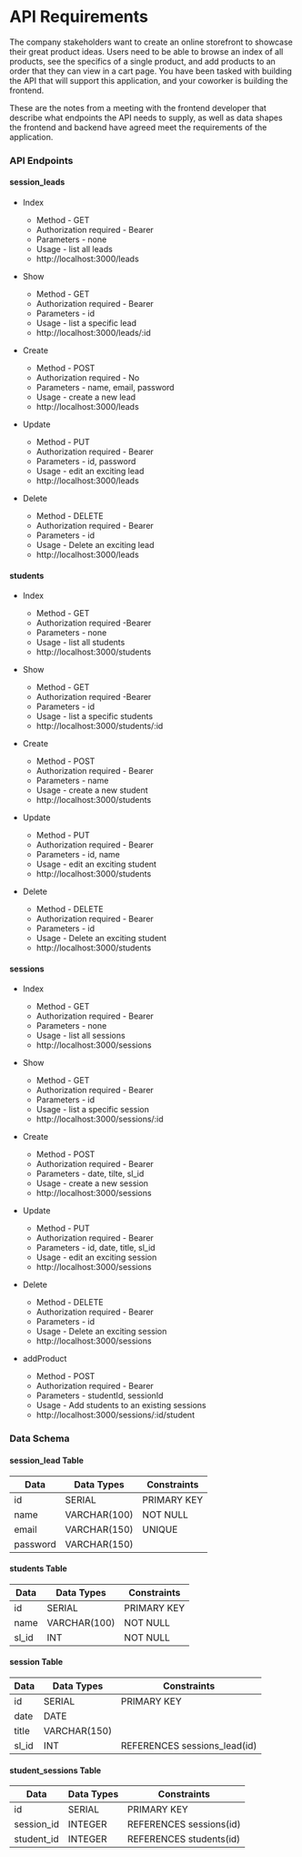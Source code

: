 # API Requirements
The company stakeholders want to create an online storefront to showcase their great product ideas. Users need to be able to browse an index of all products, see the specifics of a single product, and add products to an order that they can view in a cart page. You have been tasked with building the API that will support this application, and your coworker is building the frontend.

These are the notes from a meeting with the frontend developer that describe what endpoints the API needs to supply, as well as data shapes the frontend and backend have agreed meet the requirements of the application. 

###  API Endpoints
#### session_leads

- Index 
  * Method           -  GET
  * Authorization required    - Bearer <token>
  * Parameters        - none
  * Usage             - list all leads
  * http://localhost:3000/leads

- Show 
  * Method           -  GET
  * Authorization required    - Bearer <token>
  * Parameters        - id
  * Usage             - list a specific lead
  * http://localhost:3000/leads/:id
 

- Create
  * Method           -  POST
  * Authorization required    - No
  * Parameters        - name, email, password
  * Usage             -  create a new lead
  * http://localhost:3000/leads


- Update
  * Method           -  PUT
  * Authorization required    - Bearer <token>
  * Parameters        -  id, password
  * Usage             -  edit an exciting lead
  * http://localhost:3000/leads

- Delete
  * Method           -  DELETE
  * Authorization required    - Bearer <token>
  * Parameters        -  id
  * Usage             -  Delete an exciting lead
  * http://localhost:3000/leads

#### students

- Index 
  * Method           -  GET
  * Authorization required    -Bearer <token>
  * Parameters        - none
  * Usage             - list all students
  * http://localhost:3000/students

- Show 
  * Method           -  GET
  * Authorization required    -Bearer <token>
  * Parameters        - id
  * Usage             - list a specific students
  * http://localhost:3000/students/:id
 

- Create
  * Method           -  POST
  * Authorization required    - Bearer <token>
  * Parameters        - name
  * Usage             -  create a new student
  * http://localhost:3000/students


- Update
  * Method           -  PUT
  * Authorization required    - Bearer <token>
  * Parameters        -  id, name
  * Usage             -  edit an exciting student
  * http://localhost:3000/students

- Delete
  * Method           -  DELETE
  * Authorization required    - Bearer <token>
  * Parameters        -  id
  * Usage             -  Delete an exciting student
  * http://localhost:3000/students

#### sessions

- Index 
  * Method           -  GET
  * Authorization required    - Bearer <token>
  * Parameters        - none
  * Usage             - list all sessions
  * http://localhost:3000/sessions

- Show 
  * Method           -  GET
  * Authorization required    - Bearer <token>
  * Parameters        - id
  * Usage             - list a specific session
  * http://localhost:3000/sessions/:id
 

- Create
  * Method           -  POST
  * Authorization required    - Bearer <token>
  * Parameters        - date, tilte, sl_id
  * Usage             -  create a new session
  * http://localhost:3000/sessions


- Update
  * Method           -  PUT
  * Authorization required    - Bearer <token>
  * Parameters        -  id, date, title, sl_id
  * Usage             -  edit an exciting session
  * http://localhost:3000/sessions

- Delete
  * Method           -  DELETE
  * Authorization required    - Bearer <token>
  * Parameters        -  id
  * Usage             -  Delete an exciting session
  * http://localhost:3000/sessions

- addProduct
  * Method           -  POST
  * Authorization required    - Bearer <token>
  * Parameters        -  studentId, sessionId
  * Usage             - Add students to an existing sessions
  * http://localhost:3000/sessions/:id/student
  

### Data Schema
#### session_lead Table

| Data | Data Types | Constraints  |
| ------------------ | ------------------ |  ------------------ |
| id | SERIAL | PRIMARY KEY |
| name | VARCHAR(100) | NOT NULL |
| email | VARCHAR(150) | UNIQUE |
| password | VARCHAR(150) |

#### students Table
| Data | Data Types | Constraints  |
| ------------------ | ------------------ |  ------------------ |
| id | SERIAL | PRIMARY KEY |
| name | VARCHAR(100) | NOT NULL |
| sl_id | INT | NOT NULL | REFERENCES sessions_lead(id) |

#### session Table
| Data | Data Types | Constraints  |
| ------------------ | ------------------ |  ------------------ |
| id | SERIAL | PRIMARY KEY |
| date | DATE | |
| title | VARCHAR(150) |  |
| sl_id | INT | REFERENCES sessions_lead(id) |


#### student_sessions Table
| Data | Data Types | Constraints  |
| ------------------ | ------------------ |  ------------------ |
| id | SERIAL | PRIMARY KEY |
| session_id | INTEGER | REFERENCES sessions(id) |
| student_id | INTEGER | REFERENCES students(id) |

